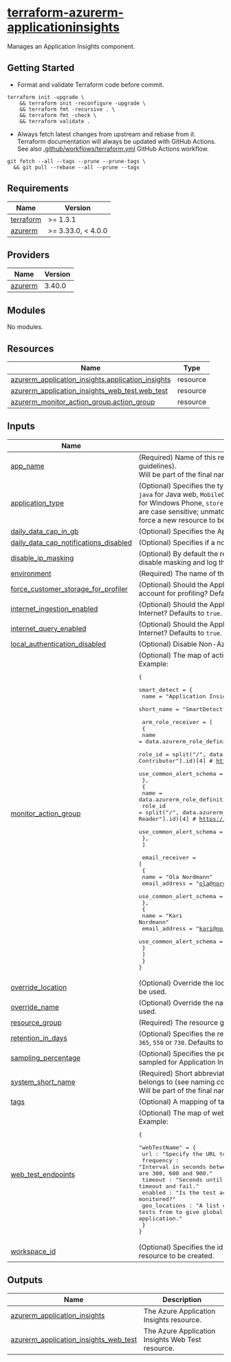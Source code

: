 # [terraform-azurerm-applicationinsights][1]

Manages an Application Insights component.

## Getting Started

- Format and validate Terraform code before commit.

```shell
terraform init -upgrade \
    && terraform init -reconfigure -upgrade \
    && terraform fmt -recursive . \
    && terraform fmt -check \
    && terraform validate .
```

- Always fetch latest changes from upstream and rebase from it. Terraform documentation will always be updated with GitHub Actions. See also [.github/workflows/terraform.yml](.github/workflows/terraform.yml) GitHub Actions workflow.

```shell
git fetch --all --tags --prune --prune-tags \
  && git pull --rebase --all --prune --tags
```

<!-- BEGIN_TF_DOCS -->
## Requirements

| Name | Version |
|------|---------|
| <a name="requirement_terraform"></a> [terraform](#requirement\_terraform) | >= 1.3.1 |
| <a name="requirement_azurerm"></a> [azurerm](#requirement\_azurerm) | >= 3.33.0, < 4.0.0 |

## Providers

| Name | Version |
|------|---------|
| <a name="provider_azurerm"></a> [azurerm](#provider\_azurerm) | 3.40.0 |

## Modules

No modules.

## Resources

| Name | Type |
|------|------|
| [azurerm_application_insights.application_insights](https://registry.terraform.io/providers/hashicorp/azurerm/latest/docs/resources/application_insights) | resource |
| [azurerm_application_insights_web_test.web_test](https://registry.terraform.io/providers/hashicorp/azurerm/latest/docs/resources/application_insights_web_test) | resource |
| [azurerm_monitor_action_group.action_group](https://registry.terraform.io/providers/hashicorp/azurerm/latest/docs/resources/monitor_action_group) | resource |

## Inputs

| Name | Description | Type | Default | Required |
|------|-------------|------|---------|:--------:|
| <a name="input_app_name"></a> [app\_name](#input\_app\_name) | (Required) Name of this resource within the system it belongs to (see naming convention guidelines).<br>  Will be part of the final name of the deployed resource. | `string` | n/a | yes |
| <a name="input_application_type"></a> [application\_type](#input\_application\_type) | (Optional) Specifies the type of Application Insights to create. Valid values are `ios` for iOS, `java` for Java web, `MobileCenter` for App Center, `Node.JS` for Node.js, `other` for General, `phone` for Windows Phone, `store` for Windows Store and `web` for ASP.NET. Please note these values are case sensitive; unmatched values are treated as ASP.NET by Azure. Changing this do not force a new resource to be created. | `string` | `"other"` | no |
| <a name="input_daily_data_cap_in_gb"></a> [daily\_data\_cap\_in\_gb](#input\_daily\_data\_cap\_in\_gb) | (Optional) Specifies the Application Insights component daily data volume cap in GB. | `number` | `0.15` | no |
| <a name="input_daily_data_cap_notifications_disabled"></a> [daily\_data\_cap\_notifications\_disabled](#input\_daily\_data\_cap\_notifications\_disabled) | (Optional) Specifies if a notification email will be send when the daily data volume cap is met. | `bool` | `false` | no |
| <a name="input_disable_ip_masking"></a> [disable\_ip\_masking](#input\_disable\_ip\_masking) | (Optional) By default the real client IP is masked as `0.0.0.0` in the logs. Use this argument to disable masking and log the real client IP. Defaults to `false`. | `bool` | `false` | no |
| <a name="input_environment"></a> [environment](#input\_environment) | (Required) The name of the environment. | `string` | n/a | yes |
| <a name="input_force_customer_storage_for_profiler"></a> [force\_customer\_storage\_for\_profiler](#input\_force\_customer\_storage\_for\_profiler) | (Optional) Should the Application Insights component force users to create their own storage account for profiling? Defaults to `false`. | `bool` | `false` | no |
| <a name="input_internet_ingestion_enabled"></a> [internet\_ingestion\_enabled](#input\_internet\_ingestion\_enabled) | (Optional) Should the Application Insights component support ingestion over the Public Internet? Defaults to `true`. | `bool` | `true` | no |
| <a name="input_internet_query_enabled"></a> [internet\_query\_enabled](#input\_internet\_query\_enabled) | (Optional) Should the Application Insights component support querying over the Public Internet? Defaults to `true`. | `bool` | `true` | no |
| <a name="input_local_authentication_disabled"></a> [local\_authentication\_disabled](#input\_local\_authentication\_disabled) | (Optional) Disable Non-Azure AD based Auth. Defaults to `false`. | `bool` | `false` | no |
| <a name="input_monitor_action_group"></a> [monitor\_action\_group](#input\_monitor\_action\_group) | (Optional) The map of action group(s).<br>Example:<pre>{<br>  smart_detect = {<br>    name       = "Application Insights Smart Detection"<br>    short_name = "SmartDetect"<br><br>    arm_role_receiver = [<br>      {<br>        name                    = data.azurerm_role_definition.roles["Monitoring Contributor"].name<br>        role_id                 = split("/", data.azurerm_role_definition.roles["Monitoring Contributor"].id)[4] # https://github.com/hashicorp/terraform-provider-azurerm/issues/8553<br>        use_common_alert_schema = true<br>      },<br>      {<br>        name                    = data.azurerm_role_definition.roles["Monitoring Reader"].name<br>        role_id                 = split("/", data.azurerm_role_definition.roles["Monitoring Reader"].id)[4] # https://github.com/hashicorp/terraform-provider-azurerm/issues/8553<br>        use_common_alert_schema = false<br>      },<br>    ]<br><br>    email_receiver = [<br>      {<br>        name                    = "Ola Nordmann"<br>        email_address           = "ola@nordmann.no"<br>        use_common_alert_schema = true<br>      },<br>      {<br>        name                    = "Kari Nordmann"<br>        email_address           = "kari@nordmann.no"<br>        use_common_alert_schema = false<br>      }<br>    ]<br>  }<br>}</pre> | <pre>map(<br>    object({<br>      name       = string<br>      short_name = string<br>      arm_role_receiver = optional(<br>        list(<br>          object(<br>            {<br>              name                    = string<br>              role_id                 = string<br>              use_common_alert_schema = bool<br>            }<br>          )<br>        )<br>      )<br>      email_receiver = optional(<br>        list(<br>          object(<br>            {<br>              name                    = string<br>              email_address           = string<br>              use_common_alert_schema = bool<br>            }<br>          )<br>        )<br>      )<br>    })<br>  )</pre> | `{}` | no |
| <a name="input_override_location"></a> [override\_location](#input\_override\_location) | (Optional) Override the location of the resource. Under normal circumstances, it should not be used. | `string` | `null` | no |
| <a name="input_override_name"></a> [override\_name](#input\_override\_name) | (Optional) Override the name of the resource. Under normal circumstances, it should not be used. | `string` | `null` | no |
| <a name="input_resource_group"></a> [resource\_group](#input\_resource\_group) | (Required) The resource group in which to create the resource. | `any` | n/a | yes |
| <a name="input_retention_in_days"></a> [retention\_in\_days](#input\_retention\_in\_days) | (Optional) Specifies the retention period in days. Possible values are `30`, `60`, `90`, `120`, `180`, `270`, `365`, `550` or `730`. Defaults to `30` for cost optimization instead of upstream `90`. | `number` | `"30"` | no |
| <a name="input_sampling_percentage"></a> [sampling\_percentage](#input\_sampling\_percentage) | (Optional) Specifies the percentage of the data produced by the monitored application that is sampled for Application Insights telemetry. | `number` | `"100"` | no |
| <a name="input_system_short_name"></a> [system\_short\_name](#input\_system\_short\_name) | (Required) Short abbreviation (to-three letters) of the system name that this resource belongs to (see naming convention guidelines).<br>  Will be part of the final name of the deployed resource. | `string` | n/a | yes |
| <a name="input_tags"></a> [tags](#input\_tags) | (Optional) A mapping of tags to assign to the resource. | `map(string)` | `{}` | no |
| <a name="input_web_test_endpoints"></a> [web\_test\_endpoints](#input\_web\_test\_endpoints) | (Optional) The map of web test endpoint(s).<br>Example:<pre>{<br>  "webTestName" = {<br>    url : "Specify the URL to test."<br>    frequency : "Interval in seconds between test runs for this WebTest. Valid options are 300, 600 and 900."<br>    timeout : "Seconds until this WebTest will timeout and fail."<br>    enabled : "Is the test actively being monitored?"<br>    geo_locations : "A list of where to physically run the tests from to give global coverage for accessibility of your application."<br>  }<br>}</pre> | <pre>map(<br>    object({<br>      url           = string<br>      frequency     = optional(number)<br>      timeout       = optional(number)<br>      enabled       = optional(bool)<br>      retry_enabled = optional(bool)<br>      geo_locations = optional(list(string))<br>    })<br>  )</pre> | `{}` | no |
| <a name="input_workspace_id"></a> [workspace\_id](#input\_workspace\_id) | (Optional) Specifies the id of a log analytics workspace resource. Changing this forces a new resource to be created. | `string` | `null` | no |

## Outputs

| Name | Description |
|------|-------------|
| <a name="output_azurerm_application_insights"></a> [azurerm\_application\_insights](#output\_azurerm\_application\_insights) | The Azure Application Insights resource. |
| <a name="output_azurerm_application_insights_web_test"></a> [azurerm\_application\_insights\_web\_test](#output\_azurerm\_application\_insights\_web\_test) | The Azure Application Insights Web Test resource. |
<!-- END_TF_DOCS -->

[1]: https://registry.terraform.io/providers/hashicorp/azurerm/latest/docs/resources/application_insights

